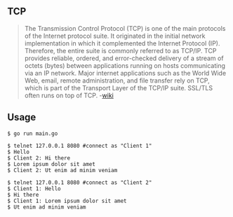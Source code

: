 ## TCP

> The Transmission Control Protocol (TCP) is one of the main protocols of the Internet protocol suite. It originated in the initial network implementation in which it complemented the Internet Protocol (IP). Therefore, the entire suite is commonly referred to as TCP/IP. TCP provides reliable, ordered, and error-checked delivery of a stream of octets (bytes) between applications running on hosts communicating via an IP network. Major internet applications such as the World Wide Web, email, remote administration, and file transfer rely on TCP, which is part of the Transport Layer of the TCP/IP suite. SSL/TLS often runs on top of TCP. -[wiki](https://en.wikipedia.org/wiki/Transmission_Control_Protocol)

## Usage

```console
$ go run main.go
```

```console
$ telnet 127.0.0.1 8080 #connect as "Client 1"
$ Hello
$ Client 2: Hi there
$ Lorem ipsum dolor sit amet
$ Client 2: Ut enim ad minim veniam
```

```console
$ telnet 127.0.0.1 8080 #connect as "Client 2"
$ Client 1: Hello
$ Hi there
$ Client 1: Lorem ipsum dolor sit amet
$ Ut enim ad minim veniam
```
